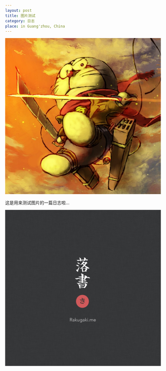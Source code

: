 ```yaml
---
layout: post
title: 图片测试
category: 日志
place: in Guang'zhou, China
---
```

<img class="" src="/assets/blog-images/dora.jpg" >

这是用来测试图片的一篇日志啦...



<img class="" src="/assets/blog-images/rakugaki.jpg" >